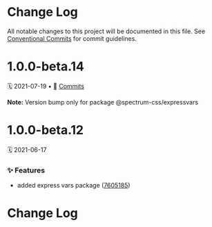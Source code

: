 # Change Log

All notable changes to this project will be documented in this file.
See [Conventional Commits](https://conventionalcommits.org) for commit guidelines.

<a name="1.0.0-beta.14"></a>
# 1.0.0-beta.14
🗓 2021-07-19 • 📝 [Commits](https://github.com/adobe/spectrum-css/compare/@spectrum-css/expressvars@1.0.0-beta.12...@spectrum-css/expressvars@1.0.0-beta.14)

**Note:** Version bump only for package @spectrum-css/expressvars





<a name="1.0.0-beta.12"></a>
# 1.0.0-beta.12
🗓 2021-06-17

### ✨ Features

* added express vars package ([7605185](https://github.com/adobe/spectrum-css/commit/7605185))





# Change Log

